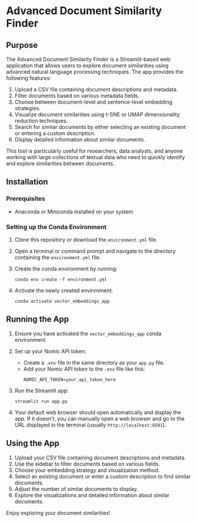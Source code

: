 # Advanced Document Similarity Finder

## Purpose

The Advanced Document Similarity Finder is a Streamlit-based web application that allows users to explore document similarities using advanced natural language processing techniques. The app provides the following features:

1. Upload a CSV file containing document descriptions and metadata.
2. Filter documents based on various metadata fields.
3. Choose between document-level and sentence-level embedding strategies.
4. Visualize document similarities using t-SNE or UMAP dimensionality reduction techniques.
5. Search for similar documents by either selecting an existing document or entering a custom description.
6. Display detailed information about similar documents.

This tool is particularly useful for researchers, data analysts, and anyone working with large collections of textual data who need to quickly identify and explore similarities between documents.

## Installation

### Prerequisites

- Anaconda or Miniconda installed on your system

### Setting up the Conda Environment

1. Clone this repository or download the `environment.yml` file.

2. Open a terminal or command prompt and navigate to the directory containing the `environment.yml` file.

3. Create the conda environment by running:
   ```
   conda env create -f environment.yml
   ```

4. Activate the newly created environment:
   ```
   conda activate vector_embeddings_app
   ```

## Running the App

1. Ensure you have activated the `vector_embeddings_app` conda environment.

2. Set up your Nomic API token:
   - Create a `.env` file in the same directory as your `app.py` file.
   - Add your Nomic API token to the `.env` file like this:
     ```
     NOMIC_API_TOKEN=your_api_token_here
     ```

3. Run the Streamlit app:
   ```
   streamlit run app.py
   ```

4. Your default web browser should open automatically and display the app. If it doesn't, you can manually open a web browser and go to the URL displayed in the terminal (usually `http://localhost:8501`).

## Using the App

1. Upload your CSV file containing document descriptions and metadata.
2. Use the sidebar to filter documents based on various fields.
3. Choose your embedding strategy and visualization method.
4. Select an existing document or enter a custom description to find similar documents.
5. Adjust the number of similar documents to display.
6. Explore the visualizations and detailed information about similar documents.

Enjoy exploring your document similarities!